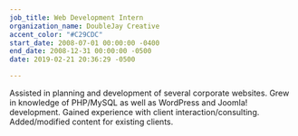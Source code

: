 ```yaml
---
job_title: Web Development Intern
organization_name: DoubleJay Creative
accent_color: "#C29CDC"
start_date: 2008-07-01 00:00:00 -0400
end_date: 2008-12-31 00:00:00 -0500
date: 2019-02-21 20:36:29 -0500

---
```

Assisted in planning and development of several corporate websites. Grew in knowledge of PHP/MySQL as well as WordPress and Joomla! development. Gained experience with client interaction/consulting. Added/modified content for existing clients.